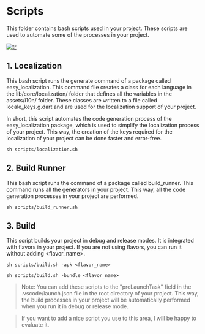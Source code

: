 # Scripts

This folder contains bash scripts used in your project. These scripts are used to automate some of the processes in your project.

[![tr](https://img.shields.io/badge/lang-tr-red.svg)](https://github.com/yunusemrealpak/flutter_boilerplate/tree/master/scripts/README-tr.md)

## 1. Localization

This bash script runs the generate command of a package called easy_localization. This command file creates a class for each language in the lib/core/localization/ folder that defines all the variables in the assets/i10n/ folder. These classes are written to a file called locale_keys.g.dart and are used for the localization support of your project.

In short, this script automates the code generation process of the easy_localization package, which is used to simplify the localization process of your project. This way, the creation of the keys required for the localization of your project can be done faster and error-free.

```{r, engine='bash', count_lines}
sh scripts/localization.sh
```

## 2. Build Runner

This bash script runs the command of a package called build_runner. This command runs all the generators in your project. This way, all the code generation processes in your project are performed.

```{r, engine='bash', count_lines}
sh scripts/build_runner.sh
```

## 3. Build

This script builds your project in debug and release modes. It is integrated with flavors in your project. If you are not using flavors, you can run it without adding <flavor_name>.

```{r, engine='bash', count_lines}
sh scripts/build.sh -apk <flavor_name>
```
```{r, engine='bash', count_lines}
sh scripts/build.sh -bundle <flavor_name>
```

> Note: You can add these scripts to the "preLaunchTask" field in the .vscode/launch.json file in the root directory of your project. This way, the build processes in your project will be automatically performed when you run it in debug or release mode.

> If you want to add a nice script you use to this area, I will be happy to evaluate it.


